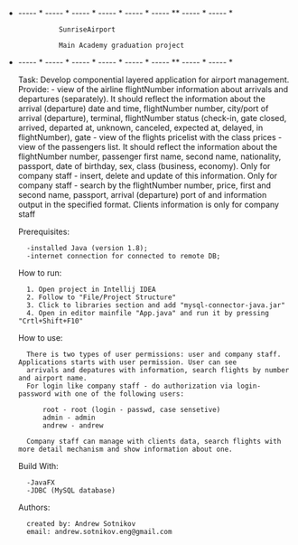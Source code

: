 * ----- * ----- * ----- * ----- * ----- * ----- ** ----- * ----- *

                SunriseAirport

                Main Academy graduation project

* ----- * ----- * ----- * ----- * ----- * ----- ** ----- * ----- * 


    Task:
        Develop componential layered application for airport management.
        Provide:
            - view of the airline flightNumber information about arrivals and departures (separately).
            It should reflect the information about the arrival (departure) date and time,
            flightNumber number, city/port of arrival (departure), terminal, flightNumber status (check-in,
            gate closed, arrived, departed at, unknown, canceled, expected at, delayed, in
            flightNumber), gate
            - view of the flights pricelist with the class prices
            - view of the passengers list. It should reflect the information about the flightNumber
            number, passenger first name, second name, nationality, passport, date of
            birthday, sex, class (business, economy). Only for company staff
            - insert, delete and update of this information. Only for company staff
            - search by the flightNumber number, price, first and second name, passport, arrival
            (departure) port of and information output in the specified format. Clients
            information is only for company staff

    Prerequisites:

        -installed Java (version 1.8);
        -internet connection for connected to remote DB;

    How to run:

        1. Open project in Intellij IDEA
	    2. Follow to "File/Project Structure"
	    3. Click to libraries section and add "mysql-connector-java.jar"
	    4. Open in editor mainfile "App.java" and run it by pressing "Crtl+Shift+F10"
        
	How to use:

        There is two types of user permissions: user and company staff. Applications starts with user permission. User can see
        arrivals and depatures with information, search flights by number and airport name.
        For login like company staff - do authorization via login-password with one of the following users:

            root - root (login - passwd, case sensetive)
            admin - admin
            andrew - andrew

        Company staff can manage with clients data, search flights with more detail mechanism and show information about one.
    

    Build With:

        -JavaFX
        -JDBC (MySQL database)

    Authors:

        created by: Andrew Sotnikov
        email: andrew.sotnikov.eng@gmail.com



        


